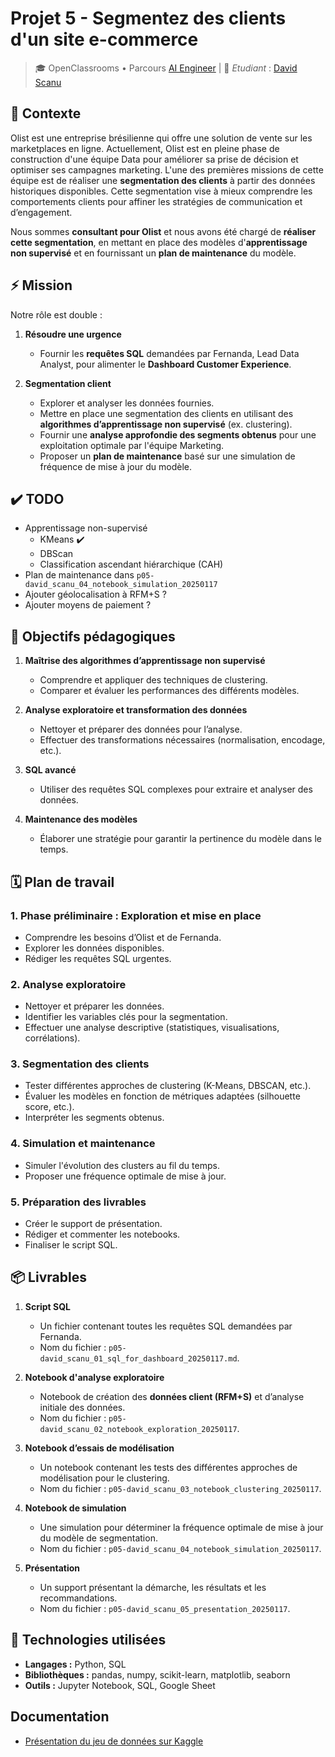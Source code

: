 # Projet 5 - Segmentez des clients d'un site e-commerce

> 🎓 OpenClassrooms • Parcours [AI Engineer](https://openclassrooms.com/fr/paths/795-ai-engineer) | 👋 *Etudiant* : [David Scanu](https://www.linkedin.com/in/davidscanu14/)

## 📝 Contexte

Olist est une entreprise brésilienne qui offre une solution de vente sur les marketplaces en ligne. Actuellement, Olist est en pleine phase de construction d'une équipe Data pour améliorer sa prise de décision et optimiser ses campagnes marketing. L'une des premières missions de cette équipe est de réaliser une **segmentation des clients** à partir des données historiques disponibles. Cette segmentation vise à mieux comprendre les comportements clients pour affiner les stratégies de communication et d’engagement.

Nous sommes **consultant pour Olist** et nous avons été chargé de **réaliser cette segmentation**, en mettant en place des modèles d'**apprentissage non supervisé** et en fournissant un **plan de maintenance** du modèle.

## ⚡ Mission

Notre rôle est double :

1. **Résoudre une urgence**
   - Fournir les **requêtes SQL** demandées par Fernanda, Lead Data Analyst, pour alimenter le **Dashboard Customer Experience**.

2. **Segmentation client**
   - Explorer et analyser les données fournies.
   - Mettre en place une segmentation des clients en utilisant des **algorithmes d’apprentissage non supervisé** (ex. clustering).
   - Fournir une **analyse approfondie des segments obtenus** pour une exploitation optimale par l'équipe Marketing.
   - Proposer un **plan de maintenance** basé sur une simulation de fréquence de mise à jour du modèle.

## ✔️ TODO

- Apprentissage non-supervisé
  - KMeans ✔️
  - DBScan
  - Classification ascendant hiérarchique (CAH)
- Plan de maintenance dans `p05-david_scanu_04_notebook_simulation_20250117`
- Ajouter géolocalisation à RFM+S ?
- Ajouter moyens de paiement ?

## 🎯 Objectifs pédagogiques

1. **Maîtrise des algorithmes d’apprentissage non supervisé**
   - Comprendre et appliquer des techniques de clustering.
   - Comparer et évaluer les performances des différents modèles.

2. **Analyse exploratoire et transformation des données**
   - Nettoyer et préparer des données pour l’analyse.
   - Effectuer des transformations nécessaires (normalisation, encodage, etc.).

3. **SQL avancé**
   - Utiliser des requêtes SQL complexes pour extraire et analyser des données.

4. **Maintenance des modèles**
   - Élaborer une stratégie pour garantir la pertinence du modèle dans le temps.

## 🗓️ Plan de travail

### 1. **Phase préliminaire : Exploration et mise en place**
- Comprendre les besoins d’Olist et de Fernanda.
- Explorer les données disponibles.
- Rédiger les requêtes SQL urgentes.

### 2. **Analyse exploratoire**
- Nettoyer et préparer les données.
- Identifier les variables clés pour la segmentation.
- Effectuer une analyse descriptive (statistiques, visualisations, corrélations).

### 3. **Segmentation des clients**
- Tester différentes approches de clustering (K-Means, DBSCAN, etc.).
- Évaluer les modèles en fonction de métriques adaptées (silhouette score, etc.).
- Interpréter les segments obtenus.

### 4. **Simulation et maintenance**
- Simuler l'évolution des clusters au fil du temps.
- Proposer une fréquence optimale de mise à jour.

### 5. **Préparation des livrables**
- Créer le support de présentation.
- Rédiger et commenter les notebooks.
- Finaliser le script SQL.

## 📦 Livrables

1. **Script SQL**
   - Un fichier contenant toutes les requêtes SQL demandées par Fernanda.
   - Nom du fichier : `p05-david_scanu_01_sql_for_dashboard_20250117.md`.

2. **Notebook d'analyse exploratoire**
   - Notebook de création des **données client (RFM+S)** et d’analyse initiale des données.
   - Nom du fichier : `p05-david_scanu_02_notebook_exploration_20250117`.

3. **Notebook d’essais de modélisation**
   - Un notebook contenant les tests des différentes approches de modélisation pour le clustering.
   - Nom du fichier : `p05-david_scanu_03_notebook_clustering_20250117`.

4. **Notebook de simulation**
   - Une simulation pour déterminer la fréquence optimale de mise à jour du modèle de segmentation.
   - Nom du fichier : `p05-david_scanu_04_notebook_simulation_20250117`.

5. **Présentation**
   - Un support présentant la démarche, les résultats et les recommandations.
   - Nom du fichier : `p05-david_scanu_05_presentation_20250117`.

## 🔧 Technologies utilisées

- **Langages :** Python, SQL
- **Bibliothèques :** pandas, numpy, scikit-learn, matplotlib, seaborn
- **Outils :** Jupyter Notebook, SQL, Google Sheet

## Documentation 

- [Présentation du jeu de données sur Kaggle](https://www.kaggle.com/datasets/olistbr/brazilian-ecommerce)